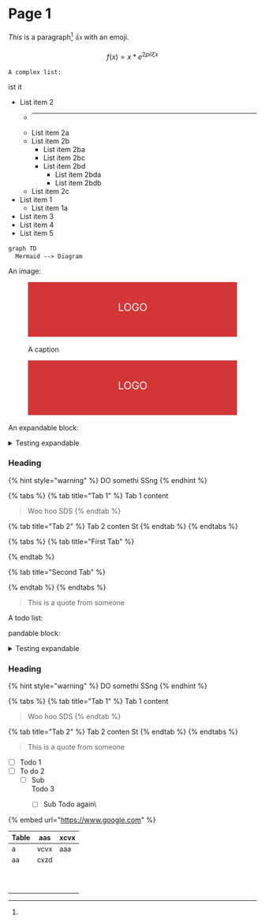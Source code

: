 # Page 1

_This_ is a paragraph[^1] :thumbsup: with an emoji.&#x20;

$$
f(x) = x * e^{2 pi i \xi x}
$$

`A complex list:`

ist it

* List item 2
  - ***
  - List item 2a
  - List item 2b
    * List item 2ba
    * List item 2bc
    * List item 2bd
      * List item 2bda
      * List item 2bdb
  - List item 2c
* List item 1
  * List item 1a
* List item 3
* List item 4
* List item 5

```mermaid  fullWidth="true"
graph TD
  Mermaid --> Diagram
```

An image:

<div>

<figure><img src=".gitbook/assets/logo-test2.jpeg" alt=""><figcaption><p>A caption</p></figcaption></figure>

 

<figure><img src=".gitbook/assets/logo-test2.jpeg" alt=""><figcaption></figcaption></figure>

</div>

An expandable block:

<details>

<summary>Testing expandable</summary>

It comes down to what you're looking to get out of the experience. For example, you may engage in the community as a delegate. In such case, it would behoove you to acquire as much TORQ as possible in order to gain sufficient voting power.

Maybe you want to access liquidity to go long on a new token coming out. You can deposit a blue-chip like WBTC or WETH and receive a loan up to 83% of the value (while earning TORQ). You can use this to trade and repay as preferred.

_This is not financial advice._

If you're simply interested in extracting as much profit as possible, consider depositing collateral for a loan through our Borrow product then head to Boost and deposit your received loan. In this case, you will earn TORQ rewards from Borrow and Boost while your deposit is earning the spread between interest rates.

If you choose not to repay, eventually, interest accrued will increase your loan-to-value (LTV) ratio pushing it into liquidatable range. In such case, a sliver of your collateral asset may be liquidated to ensure the health of your position.

```
And code here
```

</details>

### Heading

{% hint style="warning" %}
DO somethi SSng
{% endhint %}

{% tabs %}
{% tab title="Tab 1" %}
Tab 1 content

> Woo hoo SDS&#x20;
{% endtab %}

{% tab title="Tab 2" %}
Tab 2 conten St
{% endtab %}
{% endtabs %}

{% tabs %}
{% tab title="First Tab" %}

{% endtab %}

{% tab title="Second Tab" %}

{% endtab %}
{% endtabs %}



> This is a quote from someone

A todo list:

pandable block:

<details>

<summary>Testing expandable</summary>

Some content in the expandable&#x20;

```
And code here
```

</details>

### Heading

{% hint style="warning" %}
DO somethi SSng
{% endhint %}

{% tabs %}
{% tab title="Tab 1" %}
Tab 1 content

> Woo hoo SDS&#x20;
{% endtab %}

{% tab title="Tab 2" %}
Tab 2 conten St
{% endtab %}
{% endtabs %}

> This is a quote from someone

* [ ] Todo 1
* [ ] To do 2
  * [ ] Sub\
    Todo 3
    * [ ] Sub Todo again\


{% embed url="https://www.google.com" %}

| Table       | aas  | xcvx |
| ----------- | ---- | ---- |
| a           | vcvx | aaa  |
| aa          | cxzd |      |
| <p><br></p> |      |      |
|             |      |      |



[^1]: 
